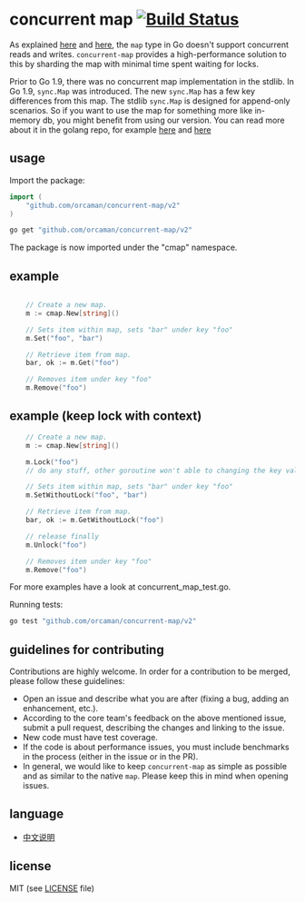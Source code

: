 # concurrent map [![Build Status](https://travis-ci.com/orcaman/concurrent-map.svg?branch=master)](https://travis-ci.com/orcaman/concurrent-map)

As explained [here](http://golang.org/doc/faq#atomic_maps) and [here](http://blog.golang.org/go-maps-in-action), the `map` type in Go doesn't support concurrent reads and writes. `concurrent-map` provides a high-performance solution to this by sharding the map with minimal time spent waiting for locks.

Prior to Go 1.9, there was no concurrent map implementation in the stdlib. In Go 1.9, `sync.Map` was introduced. The new `sync.Map` has a few key differences from this map. The stdlib `sync.Map` is designed for append-only scenarios. So if you want to use the map for something more like in-memory db, you might benefit from using our version. You can read more about it in the golang repo, for example [here](https://github.com/golang/go/issues/21035) and [here](https://stackoverflow.com/questions/11063473/map-with-concurrent-access)

## usage

Import the package:

```go
import (
	"github.com/orcaman/concurrent-map/v2"
)

```

```bash
go get "github.com/orcaman/concurrent-map/v2"
```

The package is now imported under the "cmap" namespace.

## example

```go

	// Create a new map.
	m := cmap.New[string]()

	// Sets item within map, sets "bar" under key "foo"
	m.Set("foo", "bar")

	// Retrieve item from map.
	bar, ok := m.Get("foo")

	// Removes item under key "foo"
	m.Remove("foo")

```

## example (keep lock with context)
```go
	// Create a new map.
	m := cmap.New[string]()

	m.Lock("foo")
	// do any stuff, other goroutine won't able to changing the key value

	// Sets item within map, sets "bar" under key "foo"
	m.SetWithoutLock("foo", "bar")

	// Retrieve item from map.
	bar, ok := m.GetWithoutLock("foo")

	// release finally
	m.Unlock("foo")

	// Removes item under key "foo"
	m.Remove("foo")

```



For more examples have a look at concurrent_map_test.go.

Running tests:

```bash
go test "github.com/orcaman/concurrent-map/v2"
```

## guidelines for contributing

Contributions are highly welcome. In order for a contribution to be merged, please follow these guidelines:
- Open an issue and describe what you are after (fixing a bug, adding an enhancement, etc.).
- According to the core team's feedback on the above mentioned issue, submit a pull request, describing the changes and linking to the issue.
- New code must have test coverage.
- If the code is about performance issues, you must include benchmarks in the process (either in the issue or in the PR).
- In general, we would like to keep `concurrent-map` as simple as possible and as similar to the native `map`. Please keep this in mind when opening issues.

## language
- [中文说明](./README-zh.md)

## license
MIT (see [LICENSE](https://github.com/orcaman/concurrent-map/blob/master/LICENSE) file)

